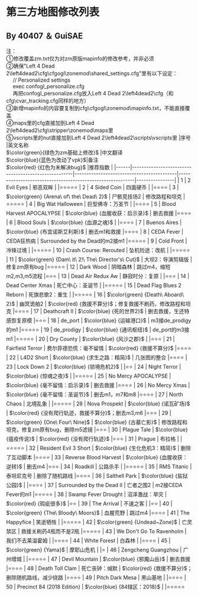 # 第三方地图修改列表
## By 40407 ＆ GuiSAE
注：
<br>①修改覆盖zm.txt仅为对zm原版mapinfo的修改参考，并非必须
<br>②确保"Left 4 Dead 2\left4dead2\cfg\cfgogl\zonemod\shared_settings.cfg"里有以下设定：
<br> &emsp; // Personalized settings
<br> &emsp; exec confogl_personalize.cfg
<br> &emsp; 再把confogl_personalize.cfg放入Left 4 Dead 2\left4dead2\cfg（和cfg\cvar_tracking.cfg同样的地方）
<br>③新增mapinfo的内容要复制到cfg\cfgogl\zonemod\mapinfo.txt，不能直接覆盖
<br>④maps里的cfg直接加到Left 4 Dead 2\left4dead2\cfg\stripper\zonemod\maps里
<br>⑤vscripts里的nut直接加到Left 4 Dead 2\left4dead2\scripts\vscripts里
|序号  |英文名称<br>$\color{green}{绿色为zm基础上修改}$     |中文翻译<br>$\color{blue}{蓝色为改动了vpk}$|备注<br> $\color{red} {红色为未解决bug}$                  |推荐指数        |
|------|-----------------------------------------------------|-------------------------------------------|-----------------------------------------------------------|----------------|
| 1    | 2 Evil Eyes                                         | 邪恶双眸                                  |                                                           |⭐⭐⭐⭐⭐
| 2    | 4 Sided Coin                                        | 四面硬币                                  |                                                           |⭐⭐⭐⭐
| 3    | $\color{green} {Arena\ of\ the\ Dead\ 2}$           | 尸骸竞技场2                               | 修改路程和坦克                                            |⭐⭐⭐⭐⭐
| 4    | Big Wat Halloween                                   | 巨型佛寺：万圣节                          |                                                           |⭐⭐⭐⭐
| 5    | Blood Harvest APOCALYPSE                            | $\color{blue} {血腥收获：启示录}$         | 删去救援                                                  |⭐⭐⭐⭐
| 6    | Blood Souls                                         | $\color{blue} {血源之魂}$                 |                                                           |⭐⭐⭐⭐
| 7    | Buenos Aires                                        | $\color{blue} {布宜诺斯艾利斯}$           | 删去m1和救援                                              |⭐⭐⭐⭐
| 8    | CEDA Fever                                          | CEDA狂热病                                | Surrounded by the Dead的m2接m1                            |⭐⭐⭐⭐⭐
| 9    | Cold Front                                          | 冷锋过境                                  |                                                           |⭐⭐⭐⭐⭐
| 10   | Crash Course: Rerouted                              | 坠机险途：改航                            |                                                           |⭐⭐⭐⭐⭐
| 11   | $\color{green} {Dam\ it\ 2!\ The\ Director's\ Cut}$ | 大坝2：导演剪辑版                         | 修复zm原有bug                                             |⭐⭐⭐⭐⭐
| 12   | Dark Wood                                           | 阴暗森林                                  | 跳过m4，缩短m2,m3,m5流程                                  |⭐⭐⭐
| 13   | Dead Air Redux Aw                                   | 静寂时分：复原                            |                                                           |⭐⭐⭐
| 14   | Dead Center Xmas                                    | 死亡中心：圣诞节                          |                                                           |⭐⭐⭐⭐⭐
| 15   | Dead Flag Blues 2 Reborn                            | 死旗悲歌2：重生                           |                                                           |⭐⭐⭐⭐⭐
| 16   | $\color{green} {Death\ Aboard\ 2}$                  | 幽冥诡舶2                                 | $\color{red} {救援不算分}$；修复救援不刷药，修改路程和坦克 |⭐⭐⭐⭐
| 17   | Deathcraft Ⅱ                                       | $\color{blue} {死的世界2}$                | 删去救援，生还特感恢复原模                                 |⭐⭐⭐
| 18   | de_port                                             | $\color{blue} {运输港口}$                 | m3接de_prodigy的m1                                        |⭐⭐⭐⭐⭐
| 19   | de_prodigy                                          | $\color{blue} {通讯枢纽}$                 | de_port的m3接m1                                           |⭐⭐⭐⭐⭐
| 20   | Dry County                                          | $\color{blue} {风沙之郡}$                 |                                                           |⭐⭐⭐
| 21   | Fairfield Terror                                    | 费尔菲德恐慌：毫不留情                    | $\color{red} {救援不算分}$                                 |⭐⭐⭐⭐
| 22   | L4D2 Short                                          | $\color{blue} {求生之路：精简}$           | 几张图的整合                                               |⭐⭐⭐⭐
| 23   | Lock Down 2                                         | $\color{blue} {锁境危机2}$                |                                                           |⭐⭐
| 24   | Night Terror                                        | $\color{blue} {惊魂之夜}$                 |                                                           |⭐⭐⭐⭐⭐
| 25   | No Mercy APOCALYPSE                                 | $\color{blue} {毫不留情：启示录}$         | 删去救援                                                  |⭐⭐⭐⭐
| 26   | No Mercy Xmas                                       | $\color{blue} {毫不留情：圣诞节}$         | 删去m1，m7和m8                                            |⭐⭐⭐⭐
| 27   | North Chaos                                         | 北境乱象                                  |                                                           |⭐⭐⭐⭐⭐
| 28   | Nova Prospekt                                       | $\color{blue} {诺瓦矿场}$                 | $\color{red} {没有爬行轨迹，救援不算分}$；删去m3,m6        |⭐⭐⭐
| 29   | $\color{green} {One\ Four\ Nine}$                   | $\color{blue} {古墓亡影}$                 | 修改路程和坦克，修复zm原有bug，删除m5滤镜                  |⭐⭐⭐
| 30   | Plague Tale                                         | $\color{blue} {瘟疫传说}$                 | $\color{red} {没有爬行轨迹}$                               |⭐⭐⭐
| 31   | Prague                                              | 布拉格                                    |                                                           |⭐⭐⭐⭐⭐
| 32   | Resident Evil 3 Short                               | $\color{blue} {生化危机3：精简}$          | 删除了互动脚本                                             |⭐⭐⭐⭐
| 33   | Reverse Blood Harvest                               | $\color{blue} {血腥收获：逆转}$           | 删去m4                                                     |⭐⭐⭐
| 34   | Roadkill                                            | 公路杀手                                  |                                                           |⭐⭐⭐⭐⭐
| 35   | RMS Titanic                                         | 泰坦尼克号                                | 删除了随机路线                                             |⭐⭐⭐⭐
| 36   | Salthell Park                                       | $\color{blue} {盐狱公园}$                 |                                                           |⭐⭐⭐⭐
| 37   | Surrounded by the Dead Ⅱ                           | 亡者之围2                                 | m2接CEDA Fever的m1                                        |⭐⭐⭐⭐⭐
| 38   | Swamp Fever Drought                                 | 沼泽激战：旱灾                            | $\color{red} {瑕疵很多}$                                  |⭐⭐
| 39   | The Arrival                                         | 不速之客                                  |                                                           |⭐⭐
| 40   | $\color{green} {The\ Bloody\ Moors}$                | 血腥荒野                                  | 跳过m4                                                    |⭐⭐⭐⭐
| 41   | The Happyfice                                       | 笑逝牺牲                                  |                                                           |⭐⭐⭐⭐⭐
| 42   | $\color{green} {Undead~Zone}$                       | 亡灵禁区                                  | 救援关刷药4瓶而不是2瓶                                     |⭐⭐⭐⭐⭐
| 43   | We Don't Go To Ravenholm                            | 我们不去莱温霍姆                          |                                                           |⭐⭐⭐⭐
| 44   | White Forest                                        | 白森林                                    |                                                           |⭐⭐⭐⭐
| 45   | $\color{green} {Yama}$                              | 摩耶山危机                                |                                                           |⭐
| 46   | Zengcheng Guangzhou                                 | 广州增城                                  |                                                           |⭐⭐⭐⭐⭐
| 47   | Devil Mountain                                      | $\color{blue} {邪魔山岳}$                 | 删去救援                                                  |⭐⭐⭐⭐
| 48   | Death Toll Clam                                     | 死亡丧钟：缄默                            | $\color{red} {救援不算分}$；删除随机路线，减少绕路         |⭐⭐⭐⭐
| 49   | Pitch Dark Mesa                                     | 黑山基地                                  |                                                           |⭐⭐⭐⭐
| 50   | Precinct 84 (2018 Edition)                          | $\color{blue} {84辖区：2018}$             |                                                           |⭐⭐⭐⭐⭐
